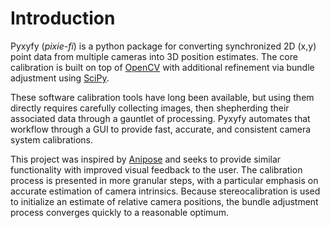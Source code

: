 
# Introduction

Pyxyfy (*pixie-fi*) is a python package for converting synchronized 2D (x,y) point data from multiple cameras into 3D position estimates. The core calibration is built on top of [OpenCV](https://docs.opencv.org/4.x/dc/dbb/tutorial_py_calibration.html) with additional refinement via bundle adjustment using [SciPy](https://scipy-cookbook.readthedocs.io/items/bundle_adjustment.html). 

These software calibration tools have long been available, but using them directly requires carefully collecting images, then shepherding their associated data through a gauntlet of processing. Pyxyfy automates that workflow through a GUI to provide fast, accurate, and consistent camera system calibrations.

This project was inspired by [Anipose](https://www.sciencedirect.com/science/article/pii/S2211124721011797https://www.sciencedirect.com/science/article/pii/S2211124721011797) and seeks to provide similar functionality with improved visual feedback to the user. The calibration process is presented in more granular steps, with a particular emphasis on accurate estimation of camera intrinsics. Because stereocalibration is used to initialize an estimate of relative camera positions, the bundle adjustment process converges quickly to a reasonable optimum.
